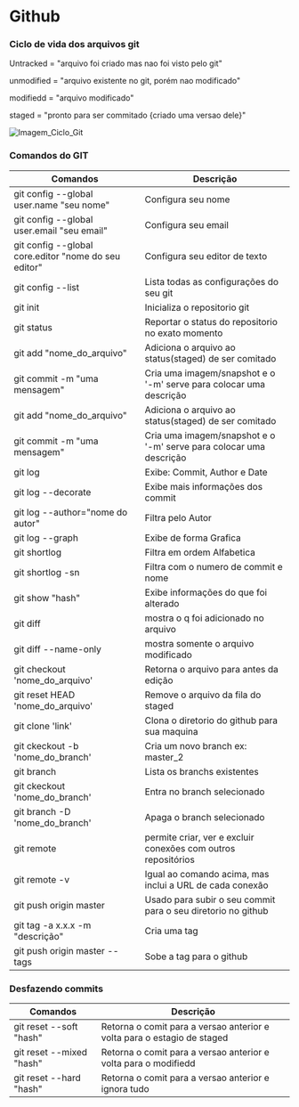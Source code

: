 # Github

### Ciclo de vida dos arquivos git

Untracked = "arquivo foi criado mas nao foi visto pelo git"

unmodified = "arquivo existente no git, porém nao modificado"

modifiedd = "arquivo modificado"

staged = "pronto para ser commitado {criado uma versao dele}"



![Imagem_Ciclo_Git](https://github.com/hugoleogs/Comandos_Git/blob/master/git.png)


### Comandos do GIT

Comandos                                             |  Descrição
---------------------------------------------------- | ---------------------------------------------------------------- 
git config --global user.name "seu nome"             |  Configura seu nome
git config --global user.email "seu email"           | Configura seu email
git config --global core.editor "nome do seu editor" | Configura seu editor de texto
git config --list                                    | Lista todas as configurações do seu git
git init                                             | Inicializa o repositorio git
git status                                           | Reportar o status do repositorio no exato momento
git add "nome_do_arquivo"                            | Adiciona o arquivo ao status(staged) de ser comitado
git commit -m "uma mensagem"                         | Cria uma imagem/snapshot e o '-m' serve para colocar uma descrição
git add "nome_do_arquivo"                            | Adiciona o arquivo ao status(staged) de ser comitado 
git commit -m "uma mensagem"                         | Cria uma imagem/snapshot e o '-m' serve para colocar uma descrição 
git log                                              | Exibe: Commit, Author e Date
git log --decorate                                   | Exibe mais informações dos commit
git log --author="nome do autor"                     | Filtra pelo Autor
git log --graph                                      | Exibe de forma Grafica
git shortlog                                         | Filtra em ordem Alfabetica
git shortlog -sn                                     | Filtra com o numero de commit e nome
git show "hash"                                      | Exibe informações do que foi alterado
git diff                                             | mostra o q foi adicionado no arquivo
git diff --name-only                                 | mostra somente o arquivo modificado
git checkout 'nome_do_arquivo'                       | Retorna o arquivo para antes da edição
git reset HEAD 'nome_do_arquivo'                     | Remove o arquivo da fila do staged
git clone 'link'                                     | Clona o diretorio do github para sua maquina 
git ckeckout -b 'nome_do_branch'                     | Cria um novo branch ex: master_2
git branch                                           | Lista os branchs existentes
git ckeckout 'nome_do_branch'                        | Entra no branch selecionado
git branch -D 'nome_do_branch'                       | Apaga o branch selecionado 
git remote                                           | permite criar, ver e excluir conexões com outros repositórios
git remote -v                                        | Igual ao comando acima, mas inclui a URL de cada conexão
git push origin master                               | Usado para subir o seu commit para o seu diretorio no github
git tag -a x.x.x -m "descrição"                      | Cria uma tag
git push origin master --tags                        | Sobe a tag para o github


### Desfazendo commits                             
Comandos                                            | Descrição
--------------------------------------------------- | ---------------------------------------------------------------- 
git reset --soft "hash"                             | Retorna o comit para a versao anterior e volta para o estagio de staged
git reset --mixed "hash"                            | Retorna o comit para a versao anterior e volta para o modifiedd
git reset --hard "hash"                             | Retorna o comit para a versao anterior e ignora tudo



